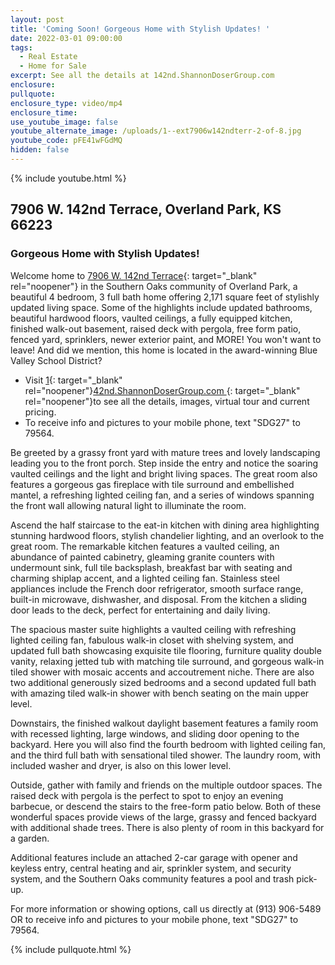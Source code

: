```yaml
---
layout: post
title: 'Coming Soon! Gorgeous Home with Stylish Updates! '
date: 2022-03-01 09:00:00
tags:
  - Real Estate
  - Home for Sale
excerpt: See all the details at 142nd.ShannonDoserGroup.com
enclosure:
pullquote:
enclosure_type: video/mp4
enclosure_time:
use_youtube_image: false
youtube_alternate_image: /uploads/1--ext7906w142ndterr-2-of-8.jpg
youtube_code: pFE41wFGdMQ
hidden: false
---
```

{% include youtube.html %}

## 7906 W. 142nd Terrace, Overland Park, KS&nbsp; 66223

### Gorgeous Home with Stylish Updates\!

Welcome home to [7906 W. 142nd Terrace](http://142nd.ShannonDoserGroup.com){: target="_blank" rel="noopener"} in the Southern Oaks community of Overland Park, a beautiful 4 bedroom, 3 full bath home offering 2,171 square feet of stylishly updated living space. Some of the highlights include updated bathrooms, beautiful hardwood floors, vaulted ceilings, a fully equipped kitchen, finished walk-out basement, raised deck with pergola, free form patio, fenced yard, sprinklers, newer exterior paint, and MORE\! You won't want to leave\! And did we mention, this home is located in the award-winning Blue Valley School District?

* Visit [1](http://Roundtree.ShannonDoserGroup.com){: target="_blank" rel="noopener"}[42nd.ShannonDoserGroup.com&nbsp;](http://142nd.ShannonDoserGroup.com){: target="_blank" rel="noopener"}to see all the details, images, virtual tour and current pricing.
* To receive info and pictures to your mobile phone, text "SDG27" to 79564.

Be greeted by a grassy front yard with mature trees and lovely landscaping leading you to the front porch. Step inside the entry and notice the soaring vaulted ceilings and the light and bright living spaces. The great room also features a gorgeous gas fireplace with tile surround and embellished mantel, a refreshing lighted ceiling fan, and a series of windows spanning the front wall allowing natural light to illuminate the room.

Ascend the half staircase to the eat-in kitchen with dining area highlighting stunning hardwood floors, stylish chandelier lighting, and an overlook to the great room. The remarkable kitchen features a vaulted ceiling, an abundance of painted cabinetry, gleaming granite counters with undermount sink, full tile backsplash, breakfast bar with seating and charming shiplap accent, and a lighted ceiling fan. Stainless steel appliances include the French door refrigerator, smooth surface range, built-in microwave, dishwasher, and disposal. From the kitchen a sliding door leads to the deck, perfect for entertaining and daily living.

The spacious master suite highlights a vaulted ceiling with refreshing lighted ceiling fan, fabulous walk-in closet with shelving system, and updated full bath showcasing exquisite tile flooring, furniture quality double vanity, relaxing jetted tub with matching tile surround, and gorgeous walk-in tiled shower with mosaic accents and accoutrement niche. There are also two additional generously sized bedrooms and a second updated full bath with amazing tiled walk-in shower with bench seating on the main upper level.

Downstairs, the finished walkout daylight basement features a family room with recessed lighting, large windows, and sliding door opening to the backyard. Here you will also find the fourth bedroom with lighted ceiling fan, and the third full bath with sensational tiled shower. The laundry room, with included washer and dryer, is also on this lower level.

Outside, gather with family and friends on the multiple outdoor spaces. The raised deck with pergola is the perfect to spot to enjoy an evening barbecue, or descend the stairs to the free-form patio below. Both of these wonderful spaces provide views of the large, grassy and fenced backyard with additional shade trees. There is also plenty of room in this backyard for a garden.

Additional features include an attached 2-car garage with opener and keyless entry, central heating and air, sprinkler system, and security system, and the Southern Oaks community features a pool and trash pick-up.

For more information or showing options, call us directly at (913) 906-5489 OR to receive info and pictures to your mobile phone, text "SDG27" to 79564.

{% include pullquote.html %}
